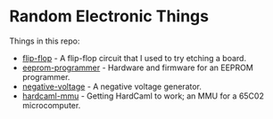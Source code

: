 # Random Electronic Things

Things in this repo:

- [flip-flop](flip-flop) - A flip-flop circuit that I used to try etching a board.
- [eeprom-programmer](eeprom-programmer) - Hardware and firmware for an EEPROM programmer.
- [negative-voltage](negative-voltage) - A negative voltage generator.
- [hardcaml-mmu](hardcaml-mmu) - Getting HardCaml to work; an MMU for a 65C02 microcomputer.
